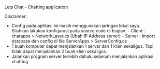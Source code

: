Lets Chat - Chatting application

Disclaimer:
- Config pada aplikasi ini masih menggunakan jaringan lokal saya. Silahkan lakukan konfigurasi pada source code di bagian:
          - Client : chatapps > NetworkLayer.cs (Ubah IP Address server)
          - Server : Import database dan config di file ServerApps > ServerConfig.cs
- 1 buah komputer dapat menjalankan 1 server dan 1 klien sekaligus. Tapi tidak dapat menjalankan 2 buah klien sekaligus.
- Jalankan program server terlebih dahulu sebelum menjalankan aplikasi chatting
